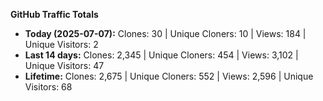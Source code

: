 
**GitHub Traffic Totals**

- **Today (2025-07-07):** Clones: 30 | Unique Cloners: 10 | Views: 184 | Unique Visitors: 2
- **Last 14 days:** Clones: 2,345 | Unique Cloners: 454 | Views: 3,102 | Unique Visitors: 47
- **Lifetime:** Clones: 2,675 | Unique Cloners: 552 | Views: 2,596 | Unique Visitors: 68
